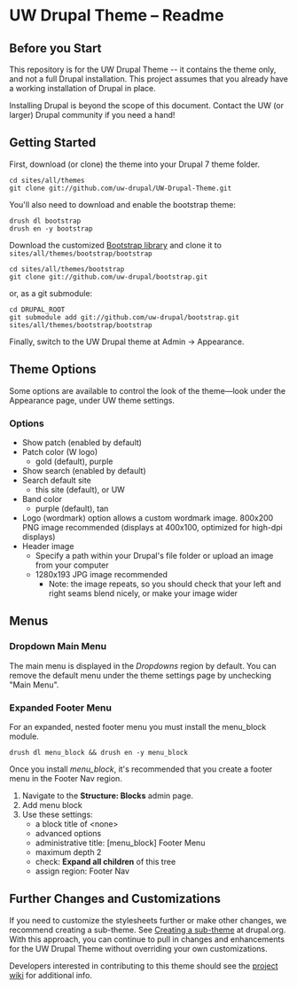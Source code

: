 # UW Drupal Theme – Readme

## Before you Start

This repository is for the UW Drupal Theme -- it contains the theme only, and
not a full Drupal installation. This project assumes that you already have a
working installation of Drupal in place.

Installing Drupal is beyond the scope of this document. Contact the UW (or
larger) Drupal community if you need a hand!

## Getting Started

First, download (or clone) the theme into your Drupal 7 theme folder.

```
cd sites/all/themes
git clone git://github.com/uw-drupal/UW-Drupal-Theme.git
```

You'll also need to download and enable the bootstrap theme:

```
drush dl bootstrap
drush en -y bootstrap
```

Download the customized [Bootstrap library](https://github.com/uw-drupal/bootstrap) and clone it to `sites/all/themes/bootstrap/bootstrap`

```
cd sites/all/themes/bootstrap
git clone git://github.com/uw-drupal/bootstrap.git
```

or, as a git submodule:

```
cd DRUPAL_ROOT
git submodule add git://github.com/uw-drupal/bootstrap.git sites/all/themes/bootstrap/bootstrap
```

Finally, switch to the UW Drupal theme at Admin -> Appearance.

## Theme Options

Some options are available to control the look of the theme—look under the Appearance page, under UW theme settings.

### Options

* Show patch (enabled by default)
* Patch color (W logo)
	* gold (default), purple
* Show search (enabled by default)
* Search default site
	* this site (default), or UW
* Band color
	* purple (default), tan
* Logo (wordmark) option allows a custom wordmark image. 800x200 PNG image recommended (displays at 400x100, optimized for high-dpi displays)
* Header image
  * Specify a path within your Drupal's file folder or upload an image from your computer
  * 1280x193 JPG image recommended
    * Note: the image repeats, so you should check that your left and right seams blend nicely, or make your image wider

## Menus


### Dropdown Main Menu

The main menu is displayed in the *Dropdowns* region by default. You can remove the default menu under the theme settings page by unchecking "Main Menu".

### Expanded Footer Menu

For an expanded, nested footer menu you must install the menu_block module.

`drush dl menu_block && drush en -y menu_block`

Once you install *menu_block*, it's recommended that you create a footer menu in the Footer Nav region.

1. Navigate to the **Structure: Blocks** admin page.
2. Add menu block
3. Use these settings:
	* a block title of \<none\>
	* advanced options
	* administrative title: [menu_block] Footer Menu
	* maximum depth 2
	* check: **Expand all children** of this tree
	* assign region: Footer Nav

## Further Changes and Customizations

If you need to customize the stylesheets further or make other changes, we recommend creating a sub-theme.  See [Creating a sub-theme](http://drupal.org/node/225125) at drupal.org.  With this approach, you can continue to pull in changes and enhancements for the UW Drupal Theme without overriding your own customizations.

Developers interested in contributing to this theme should see the [project wiki](https://github.com/uw-drupal/UW-Drupal-Theme/wiki) for additional info.
